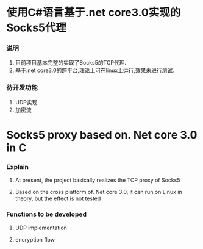 # 使用C#语言基于.net core3.0实现的Socks5代理
### 说明
1. 目前项目基本完整的实现了Socks5的TCP代理.
2. 基于.net core3.0的跨平台,理论上可在linux上运行,效果未进行测试.
### 待开发功能
1. UDP实现
2. 加密流

# Socks5 proxy based on. Net core 3.0 in C
### Explain

1. At present, the project basically realizes the TCP proxy of Socks5

2. Based on the cross platform of. Net core 3.0, it can run on Linux in theory, but the effect is not tested

### Functions to be developed

1. UDP implementation

2. encryption flow